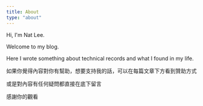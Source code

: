 ```yaml
---
title: About
type: "about"
---
```


Hi, I'm Nat Lee.

Welcome to my blog.

Here I wrote something about technical records and what I found in my life.

如果你覺得內容對你有幫助，想要支持我的話，可以在每篇文章下方看到贊助方式

或是對內容有任何疑問都直接在底下留言

感謝你的觀看
